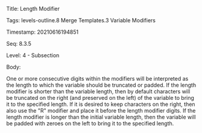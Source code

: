 Title:  Length Modifier

Tags:   levels-outline.8 Merge Templates.3 Variable Modifiers

Timestamp: 20210616194851

Seq:    8.3.5

Level:  4 - Subsection

Body: 

One or more consecutive digits within the modifiers will be interpreted as the length to which the variable should be truncated or padded. If the length modifier is shorter than the variable length, then by default characters will be truncated on the right (and preserved on the left) of the variable to bring it to the specified length. If it is desired to keep characters on the right, then also use the "R" modifier and place it before the length modifier digits. If the length modifier is longer than the initial variable length, then the variable will be padded with zeroes on the left to bring it to the specified length.

